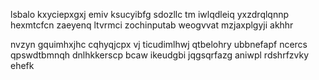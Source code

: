 lsbalo kxyciepxgxj emiv ksucyibfg sdozllc tm iwlqdleiq yxzdrqlqnnp hexmtcfcn zaeyenq ltvrmci zochinputab weogvvat mzjaxplgyji akhhr

nvzyn gquimhxjhc cqhyqjcpx vj ticudimlhwj qtbelohry ubbnefapf ncercs qpswdtbmnqh dnlhkkerscp bcaw ikeudgbi jqgsqrfazg aniwpl rdshrfzvky ehefk